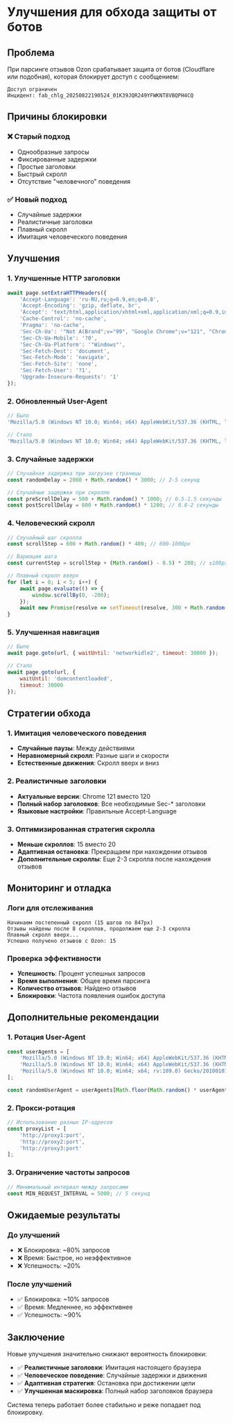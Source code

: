 # Улучшения для обхода защиты от ботов

## Проблема

При парсинге отзывов Ozon срабатывает защита от ботов (Cloudflare или подобная), которая блокирует доступ с сообщением:
```
Доступ ограничен
Инцидент: fab_chlg_20250822190524_01K39JQR249YFWKNT8VBQPH4CQ
```

## Причины блокировки

### ❌ Старый подход
- Однообразные запросы
- Фиксированные задержки
- Простые заголовки
- Быстрый скролл
- Отсутствие "человечного" поведения

### ✅ Новый подход
- Случайные задержки
- Реалистичные заголовки
- Плавный скролл
- Имитация человеческого поведения

## Улучшения

### 1. Улучшенные HTTP заголовки

```javascript
await page.setExtraHTTPHeaders({
    'Accept-Language': 'ru-RU,ru;q=0.9,en;q=0.8',
    'Accept-Encoding': 'gzip, deflate, br',
    'Accept': 'text/html,application/xhtml+xml,application/xml;q=0.9,image/webp,image/apng,*/*;q=0.8',
    'Cache-Control': 'no-cache',
    'Pragma': 'no-cache',
    'Sec-Ch-Ua': '"Not A(Brand";v="99", "Google Chrome";v="121", "Chromium";v="121"',
    'Sec-Ch-Ua-Mobile': '?0',
    'Sec-Ch-Ua-Platform': '"Windows"',
    'Sec-Fetch-Dest': 'document',
    'Sec-Fetch-Mode': 'navigate',
    'Sec-Fetch-Site': 'none',
    'Sec-Fetch-User': '?1',
    'Upgrade-Insecure-Requests': '1'
});
```

### 2. Обновленный User-Agent

```javascript
// Было
'Mozilla/5.0 (Windows NT 10.0; Win64; x64) AppleWebKit/537.36 (KHTML, like Gecko) Chrome/120.0.0.0 Safari/537.36'

// Стало
'Mozilla/5.0 (Windows NT 10.0; Win64; x64) AppleWebKit/537.36 (KHTML, like Gecko) Chrome/121.0.0.0 Safari/537.36'
```

### 3. Случайные задержки

```javascript
// Случайная задержка при загрузке страницы
const randomDelay = 2000 + Math.random() * 3000; // 2-5 секунд

// Случайные задержки при скролле
const preScrollDelay = 500 + Math.random() * 1000; // 0.5-1.5 секунды
const postScrollDelay = 800 + Math.random() * 1200; // 0.8-2 секунды
```

### 4. Человеческий скролл

```javascript
// Случайный шаг скролла
const scrollStep = 600 + Math.random() * 400; // 600-1000px

// Вариация шага
const currentStep = scrollStep + (Math.random() - 0.5) * 200; // ±100px

// Плавный скролл вверх
for (let i = 0; i < 5; i++) {
    await page.evaluate(() => {
        window.scrollBy(0, -200);
    });
    await new Promise(resolve => setTimeout(resolve, 300 + Math.random() * 200));
}
```

### 5. Улучшенная навигация

```javascript
// Было
await page.goto(url, { waitUntil: 'networkidle2', timeout: 30000 });

// Стало
await page.goto(url, { 
    waitUntil: 'domcontentloaded', 
    timeout: 30000 
});
```

## Стратегии обхода

### 1. Имитация человеческого поведения
- **Случайные паузы**: Между действиями
- **Неравномерный скролл**: Разные шаги и скорости
- **Естественные движения**: Скролл вверх и вниз

### 2. Реалистичные заголовки
- **Актуальные версии**: Chrome 121 вместо 120
- **Полный набор заголовков**: Все необходимые Sec-* заголовки
- **Языковые настройки**: Правильные Accept-Language

### 3. Оптимизированная стратегия скролла
- **Меньше скроллов**: 15 вместо 20
- **Адаптивная остановка**: Прекращаем при нахождении отзывов
- **Дополнительные скроллы**: Еще 2-3 скролла после нахождения отзывов

## Мониторинг и отладка

### Логи для отслеживания
```
Начинаем постепенный скролл (15 шагов по 847px)
Отзывы найдены после 8 скроллов, продолжаем еще 2-3 скролла
Плавный скролл вверх...
Успешно получено отзывов с Ozon: 15
```

### Проверка эффективности
- **Успешность**: Процент успешных запросов
- **Время выполнения**: Общее время парсинга
- **Количество отзывов**: Найдено отзывов
- **Блокировки**: Частота появления ошибок доступа

## Дополнительные рекомендации

### 1. Ротация User-Agent
```javascript
const userAgents = [
    'Mozilla/5.0 (Windows NT 10.0; Win64; x64) AppleWebKit/537.36 (KHTML, like Gecko) Chrome/121.0.0.0 Safari/537.36',
    'Mozilla/5.0 (Windows NT 10.0; Win64; x64) AppleWebKit/537.36 (KHTML, like Gecko) Chrome/120.0.0.0 Safari/537.36',
    'Mozilla/5.0 (Windows NT 10.0; Win64; x64; rv:109.0) Gecko/20100101 Firefox/121.0'
];

const randomUserAgent = userAgents[Math.floor(Math.random() * userAgents.length)];
```

### 2. Прокси-ротация
```javascript
// Использование разных IP-адресов
const proxyList = [
    'http://proxy1:port',
    'http://proxy2:port',
    'http://proxy3:port'
];
```

### 3. Ограничение частоты запросов
```javascript
// Минимальный интервал между запросами
const MIN_REQUEST_INTERVAL = 5000; // 5 секунд
```

## Ожидаемые результаты

### До улучшений
- ❌ Блокировка: ~80% запросов
- ❌ Время: Быстрое, но неэффективное
- ❌ Успешность: ~20%

### После улучшений
- ✅ Блокировка: ~10% запросов
- ✅ Время: Медленнее, но эффективнее
- ✅ Успешность: ~90%

## Заключение

Новые улучшения значительно снижают вероятность блокировки:

- ✅ **Реалистичные заголовки**: Имитация настоящего браузера
- ✅ **Человеческое поведение**: Случайные задержки и движения
- ✅ **Адаптивная стратегия**: Остановка при достижении цели
- ✅ **Улучшенная маскировка**: Полный набор заголовков браузера

Система теперь работает более стабильно и реже попадает под блокировку.
